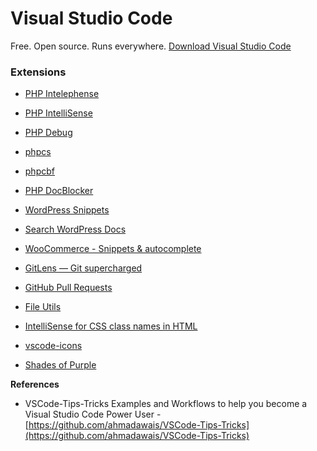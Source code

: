 # Visual Studio Code

Free. Open source. Runs everywhere. [Download Visual Studio Code](https://code.visualstudio.com/Download)



### Extensions

* [PHP Intelephense](https://marketplace.visualstudio.com/items?itemName=bmewburn.vscode-intelephense-client)

* [PHP IntelliSense](https://marketplace.visualstudio.com/items?itemName=felixfbecker.php-intellisense)

* [PHP Debug](https://marketplace.visualstudio.com/items?itemName=felixfbecker.php-debug)

* [phpcs](https://marketplace.visualstudio.com/items?itemName=ikappas.phpcs)

* [phpcbf](https://marketplace.visualstudio.com/items?itemName=persoderlind.vscode-phpcbf)

* [PHP DocBlocker](https://marketplace.visualstudio.com/items?itemName=neilbrayfield.php-docblocker)

* [WordPress Snippets](https://marketplace.visualstudio.com/items?itemName=wordpresstoolbox.wordpress-toolbox)

* [Search WordPress Docs](https://marketplace.visualstudio.com/items?itemName=yogensia.searchwpdocs)

* [WooCommerce - Snippets & autocomplete](https://marketplace.visualstudio.com/items?itemName=claudiosanches.woocommerce)

* [GitLens — Git supercharged](https://marketplace.visualstudio.com/items?itemName=eamodio.gitlens)

* [GitHub Pull Requests](https://marketplace.visualstudio.com/items?itemName=GitHub.vscode-pull-request-github)

* [File Utils](https://marketplace.visualstudio.com/items?itemName=sleistner.vscode-fileutils)

* [IntelliSense for CSS class names in HTML](https://marketplace.visualstudio.com/items?itemName=Zignd.html-css-class-completion)

* [vscode-icons](https://marketplace.visualstudio.com/items?itemName=robertohuertasm.vscode-icons)

* [Shades of Purple](https://marketplace.visualstudio.com/items?itemName=ahmadawais.shades-of-purple)





**References**

* VSCode-Tips-Tricks Examples and Workflows to help you become a Visual Studio Code Power User - [https://github.com/ahmadawais/VSCode-Tips-Tricks](https://github.com/ahmadawais/VSCode-Tips-Tricks)



